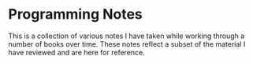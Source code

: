 # Programming Notes
This is a collection of various notes I have taken while working through
a number of books over time. These notes reflect a subset of the material
I have reviewed and are here for reference.
